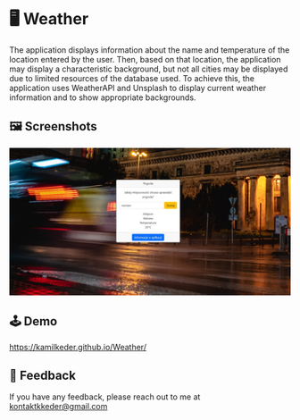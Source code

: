 # :desktop_computer: Weather

The application displays information about the name and temperature of the location entered by the user. Then, based on that location, the application may display a characteristic background, but not all cities may be displayed due to limited resources of the database used. To achieve this, the application uses WeatherAPI and Unsplash to display current weather information and to show appropriate backgrounds.

## :framed_picture: Screenshots

![App Screenshot](src/screen.jpg)

## :joystick: Demo

https://kamilkeder.github.io/Weather/

## :e-mail: Feedback

If you have any feedback, please reach out to me at kontaktkkeder@gmail.com
